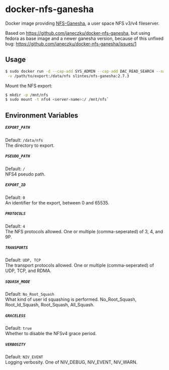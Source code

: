 docker-nfs-ganesha
==================

Docker image providing [NFS-Ganesha](http://nfs-ganesha.github.io/), a user space NFS v3/v4 fileserver.

Based on https://github.com/janeczku/docker-nfs-ganesha, but using fedora as base image and a newer ganesha version,
because of this unfixed bug: https://github.com/janeczku/docker-nfs-ganesha/issues/1

## Usage

```bash
$ sudo docker run -d --cap-add SYS_ADMIN --cap-add DAC_READ_SEARCH --name nfs \
 -v /path/to/export:/data/nfs slintes/nfs-ganesha:2.7.3
```

Mount the NFS export:

```bash
$ mkdir -p /mnt/nfs
$ sudo mount -t nfs4 <server-name>:/ /mnt/nfs`
```

## Environment Variables

##### `EXPORT_PATH`
Default: `/data/nfs`    
The directory to export.

##### `PSEUDO_PATH`
Default: `/`    
NFS4 pseudo path.

##### `EXPORT_ID`
Default: `0`    
An identifier for the export, between 0 and 65535.

##### `PROTOCOLS`
Default: `4`    
The NFS protocols allowed. One or multiple (comma-seperated) of 3, 4, and 9P.

##### `TRANSPORTS`
Default: `UDP, TCP`    
The transport protocols allowed. One or multiple (comma-seperated) of UDP, TCP, and RDMA.

##### `SQUASH_MODE`
Default: `No_Root_Squash`    
What kind of user id squashing is performed. No_Root_Squash, Root_Id_Squash, Root_Squash, All_Squash.

##### `GRACELESS`
Default: `true`    
Whether to disable the NFSv4 grace period.

##### `VERBOSITY`
Default: `NIV_EVENT`    
Logging verbosity. One of NIV_DEBUG, NIV_EVENT, NIV_WARN.
